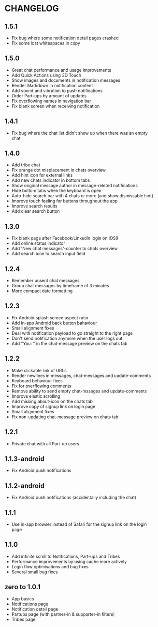# CHANGELOG

## 1.5.1
- Fix bug where some notification detail pages crashed
- Fix some lost whitespaces in copy

## 1.5.0
- Great chat performance and usage improvements
- Add Quick Actions using 3D Touch
- Show images and documents in notification messages
- Render Markdown in notification content
- Add sound and vibration to push notifications
- Order Part-ups by amount of updates
- Fix overflowing names in navigation bar
- Fix blank screen when receiving notification

## 1.4.1
- Fix bug where the chat list didn't show up when there was an empty chat

## 1.4.0
- Add tribe chat
- Fix orange dot misplacement in chats overview
- Add hint icon for external links
- Add new chats indicator in bottom tabs
- Show original message author in message-releted notifications
- Hide bottom tabs when the keyboard is open
- Auto-hide search bar with 4 chats or more (and show dismissable hint)
- Improve touch feeling for buttons throughout the app
- Improve search results
- Add clear search button

## 1.3.0
- Fix blank page after Facebook/LinkedIn login on iOS9
- Add online status indicator
- Add 'New chat messages'-counter to chats overview
- Add search icon to search input field

## 1.2.4
- Remember unsent chat messages
- Group chat messages by timeframe of 3 minutes
- More compact date formatting

## 1.2.3
- Fix Android splash screen aspect ratio
- Add in-app Android back button bahaviour
- Small alignment fixes
- Deal with notification payload to go straight to the right page
- Don't send notification anymore when the user logs out
- Add "You: " in the chat-message preview on the chats tab

## 1.2.2
- Make clickable link of URLs
- Render newlines in messages, chat-messages and update-comments
- Keyboard behaviour fixes
- Fix for overflowing comments
- Remove ability to send empty chat-mssages and update-comments
- Improve elastic scrolling
- Add missing about-icon on the chats tab
- Improve copy of signup link on login page
- Small alignment fixes
- Fix non-updating chat-message preview on chats tab

## 1.2.1
- Private chat with all Part-up users

## 1.1.3-android
- Fix Android push notifications

## 1.1.2-android
- Fix Android push notifications (accidentally including the chat)

## 1.1.1
- Use in-app browser instead of Safari for the signup link on the login page

## 1.1.0
- Add infinite scroll to Notifications, Part-ups and Tribes
- Performance improvements by using cache more actively
- Login flow optimisations and bug fixes
- Several small bug fixes

## zero to 1.0.1
- App basics
- Notifications page
- Notification detail page
- Partups page (with partner-in & supporter-in filters)
- Tribes page
